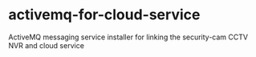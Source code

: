 # activemq-for-cloud-service
ActiveMQ messaging service installer for linking the security-cam CCTV NVR and cloud service
